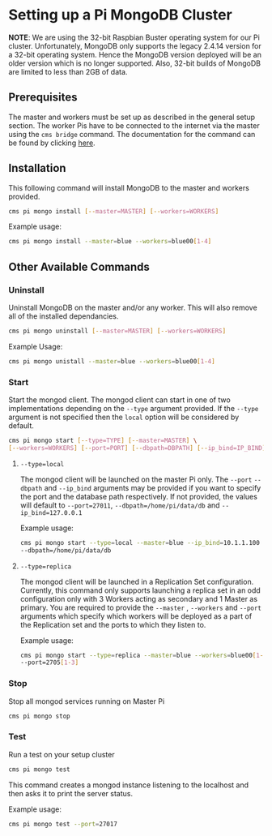 # Setting up a Pi MongoDB Cluster 

**NOTE**: We are using the 32-bit Raspbian
Buster operating system for our Pi cluster. Unfortunately, MongoDB only supports
the legacy 2.4.14 version for a 32-bit operating system. Hence the MongoDB
version deployed will be an older version which is no longer supported. Also,
32-bit builds of MongoDB are limited to less than 2GB of data. 

## Prerequisites

The master and workers must be set up as described in the general setup section.
The worker Pis have to be connected to the internet via the master using the
```cms bridge``` command. The documentation for the command can be found by clicking [here](https://github.com/cloudmesh/cloudmesh-pi-cluster/tree/master/cloudmesh/bridge).

## Installation

This following command will install MongoDB to the master and workers provided.

```bash 
cms pi mongo install [--master=MASTER] [--workers=WORKERS] 
```

Example usage:  

```bash 
cms pi mongo install --master=blue --workers=blue00[1-4]
```

## Other Available Commands

### Uninstall

Uninstall MongoDB on the master and/or any worker. This will also remove all of
the installed dependancies.

```bash
cms pi mongo uninstall [--master=MASTER] [--workers=WORKERS] 
```

Example Usage:  

```bash
cms pi mongo unistall --master=blue --workers=blue00[1-4]
```

### Start 

Start the mongod client. The mongod client can start in one of two
implementations depending on the ```--type``` argument provided. If the
```--type``` argument is not specified then the ```local``` option will be
considered by default.  

```bash  
cms pi mongo start [--type=TYPE] [--master=MASTER] \
[--workers=WORKERS] [--port=PORT] [--dbpath=DBPATH] [--ip_bind=IP_BIND] 
```

1. ```--type=local```  

	The mongod client will be launched on the master Pi only. The ```--port``` 
	```--dbpath``` and ```--ip_bind``` arguments may be provided if you want to
	specify the port and the database path respectively. If not provided, the
	values will default to ```--port=27011```, ```--dbpath=/home/pi/data/db``` and
	```--ip_bind=127.0.0.1```  

	Example usage:

	```bash 
	cms pi mongo start --type=local --master=blue --ip_bind=10.1.1.100 --port=27017 \
	--dbpath=/home/pi/data/db
	```
	

2. ```--type=replica```  

	The mongod client will be launched in a Replication Set configuration.
	Currently, this command only supports launching a replica set in an odd
	configuration only with 3 Workers acting as secondary and 1 Master as primary.
	You are required to provide the ```--master``` , ```--workers``` and
	```--port``` arguments   which specify which workers will be deployed as a part
	of the Replication set and the ports to which they listen to.  
	
	Example usage:

	```bash 
	cms pi mongo start --type=replica --master=blue --workers=blue00[1-3] \
	--port=2705[1-3]
	```

### Stop

Stop all mongod services running on Master Pi

```bash
cms pi mongo stop
```

### Test

Run a test on your setup cluster   

```bash 
cms pi mongo test 
```

This command creates a mongod instance listening to the localhost and then asks
it to print the server status.

Example usage:

```bash 
cms pi mongo test --port=27017
```
